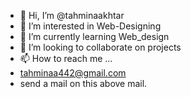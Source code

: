 - 👋 Hi, I’m @tahminaakhtar
- 👀 I’m interested in Web-Designing
- 🌱 I’m currently learning Web_design
- 💞️ I’m looking to collaborate on projects
- 📫 How to reach me ...
- tahminaa442@gmail.com
- send a mail on this above mail.

